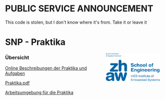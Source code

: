 # PUBLIC SERVICE ANNOUNCEMENT
This code is stolen, but I don't know where it's from. Take it or leave it

# SNP - Praktika
<img align="right" title="zhaw.ch" width="176" height="92" src="en-zhaw-ines-rgb.png">


### Übersicht
[Online Beschreibungen der Praktika und Aufgaben](https://github.zhaw.ch/pages/SNP/snp-lab-code/)

[Praktika.pdf](https://github.zhaw.ch/SNP/snp-lab-code/blob/master/build/latex/main.pdf)

[Arbeitsumgebung für die Praktika](https://github.zhaw.ch/SNP/snp-lab-env)
